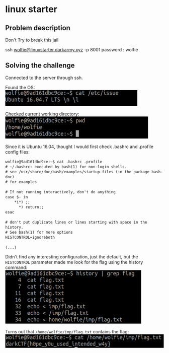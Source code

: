 # linux starter

## Problem description

Don't Try to break this jail

ssh wolfie@linuxstarter.darkarmy.xyz -p 8001 password : wolfie

## Solving the challenge

Connected to the server through ssh.

Found the OS: \
![](./os_scaled.png)

Checked current working directory: \
![](./pwd_scaled.png)


Since it is Ubuntu 16.04, thought I would first check .bashrc and .profile
config files:
```
wolfie@9ad161dbc9ce:~$ cat .bashrc .profile
# ~/.bashrc: executed by bash(1) for non-login shells.
# see /usr/share/doc/bash/examples/startup-files (in the package bash-doc)
# for examples

# If not running interactively, don't do anything
case $- in
    *i*) ;;
      *) return;;
esac

# don't put duplicate lines or lines starting with space in the history.
# See bash(1) for more options
HISTCONTROL=ignoreboth

(...)
```

Didn't find any interesting configuration, just the default, but the `HISTCONTROL` parameter made me look for the flag using the history command: \
![](./history_scaled.png)

Turns out that `/home/wolfie/imp/flag.txt` contains the flag: \
![](./flag_scaled.png)
